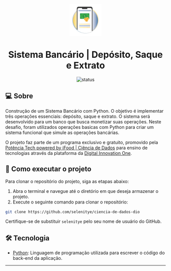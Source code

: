 <div align="center"> 
<img alt="Links" src="https://github.com/selenitye/ciencia_de_dados_dio/blob/main/sistema-bancario/assets/iconbanc.webp" width="100px">
<h1> Sistema Bancário |  Depósito, Saque e Extrato </h1></div> 

<p align="center">
<img alt="status" src="http://img.shields.io/static/v1?label=STATUS&message=concluido&color=blue&style=for-the-badge">
</p>

## 💻 Sobre
<p>Construção de um Sistema Bancário com Python. O objetivo é implementar três operações essenciais: depósito, saque e extrato. O sistema será desenvolvido para um banco que busca monetizar suas operações.
Neste desafio, foram utilizados operações basicas com Python para criar um sistema funcional que simule as operações bancárias. 

O projeto faz parte de um programa exclusivo e gratuito, promovido pela [Potência Tech powered by iFood | Ciência de Dados](https://web.dio.me/track/fd133067-6f2b-47c8-9763-edd87ec6b1cc) para ensino de tecnologias através da plataforma da [Digital Innovation One](https://web.dio.me/home).</p> 

## 🚀 Como executar o projeto
Para clonar o repositório do projeto, siga as etapas abaixo:

1. Abra o terminal e navegue até o diretório em que deseja armazenar o projeto.
2. Execute o seguinte comando para clonar o repositório:

```bash
git clone https://github.com/selenitye/ciencia-de-dados-dio
```

Certifique-se de substituir `selenitye` pelo seu nome de usuário do GitHub.

## 🛠 Tecnologia
- [Python](https://www.python.org/): Linguagem de programação utilizada para escrever o código do back-end da aplicação.

---   
